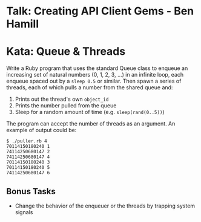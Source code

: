 # Talk: Creating API Client Gems - Ben Hamill


# Kata: Queue & Threads

Write a Ruby program that uses the standard Queue class to enqueue an
increasing set of natural numbers (0, 1, 2, 3, ...) in an infinite loop, each
enqueue spaced out by a `sleep 0.5` or similar. Then spawn a series of
threads, each of which pulls a number from the shared queue and:

 1. Prints out the thread's own `object_id`
 2. Prints the number pulled from the queue
 3. Sleep for a random amount of time (e.g. `sleep(rand(0..5))`)

The program can accept the number of threads as an argument. An example of
output could be:

    $ ./puller.rb 4
    70114150180240 1
    74114250680147 2
    74114250680147 4
    70114150180240 3
    70114150180240 5
    74114250680147 6

## Bonus Tasks

 * Change the behavior of the enqueuer or the threads by trapping system signals
